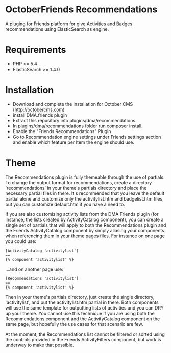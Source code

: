 OctoberFriends Recommendations
==============================

A pluging for Friends platform for give Activities and Badges recommendations using ElasticSearch as engine.

# Requirements
* PHP >= 5.4
* ElasticSearch >= 1.4.0

# Installation

* Download and complete the installation for October CMS (http://octobercms.com)
* install DMA.friends plugin
* Extract this repository into plugins/dma/recommendations
* In plugins/dma/recommendations folder run composer install.
* Enable the "Friends Recommendations" Plugin
* Go to Recommendation engine settings under Friends settings section and enable which feature per Item the engine should use. 

# Theme

The Recommendations plugin is fully themeable through the use of partials. To change the output format for recommendations, create a directory 'recommendations' in your theme's partials directory and place the necessary partial files in there. It's recommended that you leave the default partial alone and customize only the activitylist.htm and badgelist.htm files, but you can customize default.htm if you have a need to.

If you are also customizing activity lists from the DMA Friends plugin (for instance, the lists created by ActivityCatalog component), you can create a single set of partials that will apply to both the Recommendations plugin and the Friends ActivityCatalog component by simply aliasing your components when referencing them in your theme pages files. For instance on one page you could use:

```
[ActivityCatalog 'activitylist']
==
{% component 'activitylist' %}
```

...and on another page use:

```
[Recommendations 'activitylist']
==
{% component 'activitylist' %}
```

Then in your theme's partials directory, just create the single directory, 'activitylist', and put the activitylist.htm partial in there. Both components will use the same template for outputting lists of activities and you can DRY up your theme. You cannot use this technique if you are using both the Recommendations component and the ActivityCatalog component on the same page, but hopefully the use cases for that scenario are few.

At the moment, the Recommendations list cannot be filtered or sorted using the controls provided in the Friends ActivityFilters component, but work is underway to make that possible.